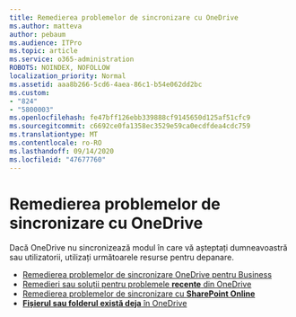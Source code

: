 ```yaml
---
title: Remedierea problemelor de sincronizare cu OneDrive
ms.author: matteva
author: pebaum
ms.audience: ITPro
ms.topic: article
ms.service: o365-administration
ROBOTS: NOINDEX, NOFOLLOW
localization_priority: Normal
ms.assetid: aaa8b266-5cd6-4aea-86c1-b54e062dd2bc
ms.custom:
- "824"
- "5800003"
ms.openlocfilehash: fe47bff126ebb339888cf9145650d125af51cfc9
ms.sourcegitcommit: c6692ce0fa1358ec3529e59ca0ecdfdea4cdc759
ms.translationtype: MT
ms.contentlocale: ro-RO
ms.lasthandoff: 09/14/2020
ms.locfileid: "47677760"
---
```

# <a name="fix-onedrive-sync-problems"></a>Remedierea problemelor de sincronizare cu OneDrive

Dacă OneDrive nu sincronizează modul în care vă așteptați dumneavoastră sau utilizatorii, utilizați următoarele resurse pentru depanare.

- [Remedierea problemelor de sincronizare OneDrive pentru Business](https://support.microsoft.com/office/207e983e-146d-404c-a994-672ef29e1f90)
- [Remedieri sau soluții pentru problemele **recente** din OneDrive](https://support.office.com/article/36110213-f3f6-490d-8cb7-3833539def0b)
- [Remedierea problemelor de sincronizare cu **SharePoint Online**](https://support.office.com/article/207e983e-146d-404c-a994-672ef29e1f90)
- [**Fișierul sau folderul există deja** în OneDrive](https://support.microsoft.com/office/7b8044ad-438d-41db-bbbf-4f66b8890408)
